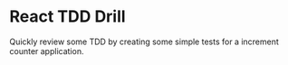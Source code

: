 # React TDD Drill

Quickly review some TDD by creating some simple tests for a increment counter application.
